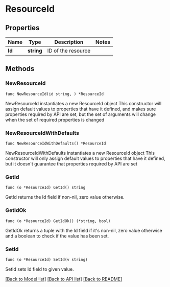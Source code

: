 # ResourceId

## Properties

Name | Type | Description | Notes
------------ | ------------- | ------------- | -------------
**Id** | **string** | ID of the resource | 

## Methods

### NewResourceId

`func NewResourceId(id string, ) *ResourceId`

NewResourceId instantiates a new ResourceId object
This constructor will assign default values to properties that have it defined,
and makes sure properties required by API are set, but the set of arguments
will change when the set of required properties is changed

### NewResourceIdWithDefaults

`func NewResourceIdWithDefaults() *ResourceId`

NewResourceIdWithDefaults instantiates a new ResourceId object
This constructor will only assign default values to properties that have it defined,
but it doesn't guarantee that properties required by API are set

### GetId

`func (o *ResourceId) GetId() string`

GetId returns the Id field if non-nil, zero value otherwise.

### GetIdOk

`func (o *ResourceId) GetIdOk() (*string, bool)`

GetIdOk returns a tuple with the Id field if it's non-nil, zero value otherwise
and a boolean to check if the value has been set.

### SetId

`func (o *ResourceId) SetId(v string)`

SetId sets Id field to given value.



[[Back to Model list]](../README.md#documentation-for-models) [[Back to API list]](../README.md#documentation-for-api-endpoints) [[Back to README]](../README.md)


